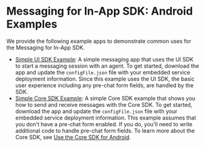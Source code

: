 # Messaging for In-App SDK: Android Examples

We provide the following example apps to demonstrate common uses for the Messaging for In-App SDK.

- [Simple UI SDK Example](./MessagingBasicExample/): A simple messaging app that uses the UI SDK to start a messaging session with an agent. To get started, download the app and update the `configFile.json` file with your embedded service deployment information. Since this example uses the UI SDK, the basic user experience including any pre-chat form fields, are handled by the SDK.
- [Simple Core SDK Example](./MessagingCoreExample/): A simple Core SDK example that shows you how to send and receive messages with the Core SDK. To get started, download the app and update the `configFile.json` file with your embedded service deployment information. This example assumes that you don't have a pre-chat form enabled. If you do, you'll need to write additional code to handle pre-chat form fields. To learn more about the Core SDK, see [Use the Core SDK for Android](https://developer.salesforce.com/docs/service/messaging-in-app/guide/android-core-sdk.html).
